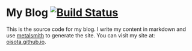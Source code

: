 My Blog [![Build Status](https://travis-ci.org/Oisota/MyBlog.svg?branch=master)](https://travis-ci.org/Oisota/MyBlog)
=======
This is the source code for my blog.
I write my content in markdown and use [metalsmith](http://www.metalsmith.io) to generate the site.
You can visit my site at: [oisota.github.io](https://oisota.github.io).

